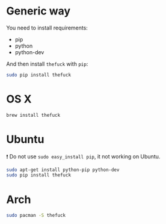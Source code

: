 # Generic way

You need to install requirements:
- pip
- python
- python-dev

And then install `thefuck` with `pip`:

```bash
sudo pip install thefuck
```

# OS X

```bash
brew install thefuck
```

# Ubuntu

:exclamation: Do not use `sudo easy_install pip`, it not working on Ubuntu.

```bash
sudo apt-get install python-pip python-dev
sudo pip install thefuck
```

# Arch

```bash
sudo pacman -S thefuck
```